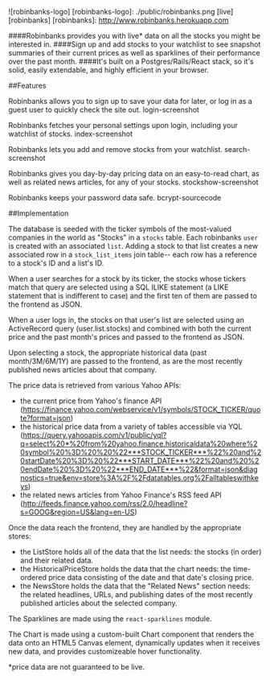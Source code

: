 ![robinbanks-logo]
[robinbanks-logo]: ./public/robinbanks.png
[live][robinbanks]
[robinbanks]: http://www.robinbanks.herokuapp.com

####Robinbanks provides you with live* data on all the stocks you might be interested in. 
####Sign up and add stocks to your watchlist to see snapshot summaries of their current prices as well as sparklines of their performance over the past month. 
####It's built on a Postgres/Rails/React stack, so it's solid, easily extendable, and highly efficient in your browser.

##Features

Robinbanks allows you to sign up to save your data for later, or log in as a guest user to quickly check the site out.
login-screenshot

Robinbanks fetches your personal settings upon login, including your watchlist of stocks.
index-screenshot

Robinbanks lets you add and remove stocks from your watchlist.
search-screenshot

Robinbanks gives you day-by-day pricing data on an easy-to-read chart, as well as related news articles, for any of your stocks.
stockshow-screenshot

Robinbanks keeps your password data safe.
bcrypt-sourcecode

##Implementation

The database is seeded with the ticker symbols of the most-valued companies in the world as "Stocks" in a `stocks` table.
Each robinbanks `user` is created with an associated `list`. Adding a stock to that list creates a new associated row in a `stock_list_items` join table-- each row has a reference to a stock's ID and a list's ID.

When a user searches for a stock by its ticker, the stocks whose tickers match that query are selected using a SQL ILIKE statement (a LIKE statement that is indifferent to case) and the first ten of them are passed to the frontend as JSON.

When a user logs in, the stocks on that user's list are selected using an ActiveRecord query (user.list.stocks) and combined with both the current price and the past month's prices and passed to the frontend as JSON.

Upon selecting a stock, the appropriate historical data (past month/3M/6M/1Y) are passed to the frontend, as are the most recently published news articles about that company.

The price data is retrieved from various Yahoo APIs:
- the current price from Yahoo's finance API (https://finance.yahoo.com/webservice/v1/symbols/STOCK_TICKER/quote?format=json)
- the historical price data from a variety of tables accessible via YQL (https://query.yahooapis.com/v1/public/yql?q=select%20*%20from%20yahoo.finance.historicaldata%20where%20symbol%20%3D%20%20%22***STOCK_TICKER***%22%20and%20startDate%20%3D%20%22***START_DATE***%22%20and%20%20endDate%20%3D%20%22***END_DATE***%22&format=json&diagnostics=true&env=store%3A%2F%2Fdatatables.org%2Falltableswithkeys)
- the related news articles from Yahoo Finance's RSS feed API (http://feeds.finance.yahoo.com/rss/2.0/headline?s=GOOG&region=US&lang=en-US) 

Once the data reach the frontend, they are handled by the appropriate stores:
- the ListStore holds all of the data that the list needs: the stocks (in order) and their related data.
- the HistoricalPriceStore holds the data that the chart needs: the time-ordered price data consisting of the date and that date's closing price.
- the NewsStore holds the data that the "Related News" section needs: the related headlines, URLs, and publishing dates of the most recently published articles about the selected company.

The Sparklines are made using the `react-sparklines` module.

The Chart is made using a custom-built Chart component that renders the data onto an HTML5 Canvas element, dynamically updates when it receives new data, and provides customizeable hover functionality.

*price data are not guaranteed to be live.
